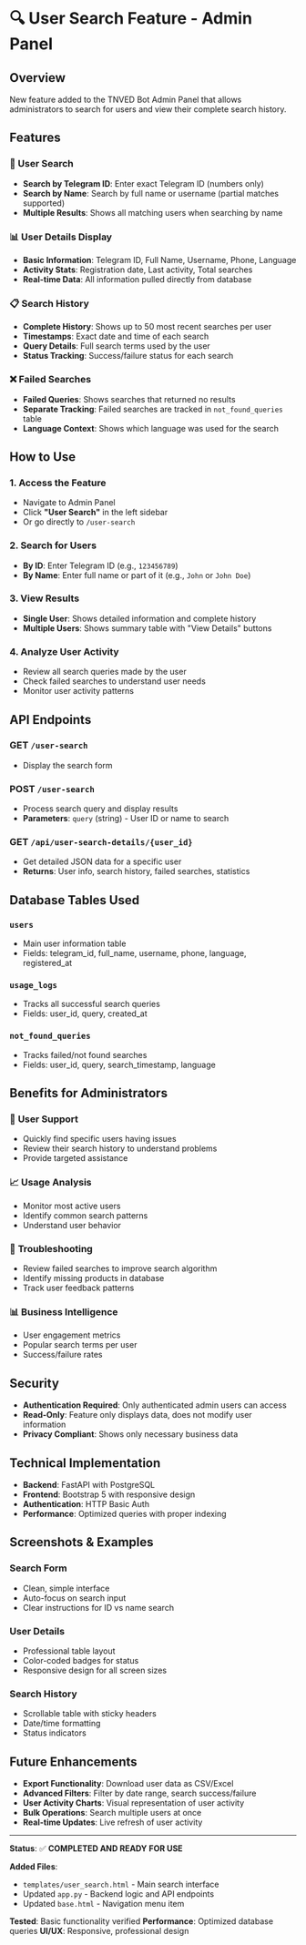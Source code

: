 # 🔍 User Search Feature - Admin Panel

## Overview
New feature added to the TNVED Bot Admin Panel that allows administrators to search for users and view their complete search history.

## Features

### 🔎 User Search
- **Search by Telegram ID**: Enter exact Telegram ID (numbers only)
- **Search by Name**: Search by full name or username (partial matches supported)
- **Multiple Results**: Shows all matching users when searching by name

### 📊 User Details Display
- **Basic Information**: Telegram ID, Full Name, Username, Phone, Language
- **Activity Stats**: Registration date, Last activity, Total searches
- **Real-time Data**: All information pulled directly from database

### 📋 Search History
- **Complete History**: Shows up to 50 most recent searches per user
- **Timestamps**: Exact date and time of each search
- **Query Details**: Full search terms used by the user
- **Status Tracking**: Success/failure status for each search

### ❌ Failed Searches
- **Failed Queries**: Shows searches that returned no results
- **Separate Tracking**: Failed searches are tracked in `not_found_queries` table
- **Language Context**: Shows which language was used for the search

## How to Use

### 1. Access the Feature
- Navigate to Admin Panel
- Click **"User Search"** in the left sidebar
- Or go directly to `/user-search`

### 2. Search for Users
- **By ID**: Enter Telegram ID (e.g., `123456789`)
- **By Name**: Enter full name or part of it (e.g., `John` or `John Doe`)

### 3. View Results
- **Single User**: Shows detailed information and complete history
- **Multiple Users**: Shows summary table with "View Details" buttons

### 4. Analyze User Activity
- Review all search queries made by the user
- Check failed searches to understand user needs
- Monitor user activity patterns

## API Endpoints

### GET `/user-search`
- Display the search form

### POST `/user-search`
- Process search query and display results
- **Parameters**: `query` (string) - User ID or name to search

### GET `/api/user-search-details/{user_id}`
- Get detailed JSON data for a specific user
- **Returns**: User info, search history, failed searches, statistics

## Database Tables Used

### `users`
- Main user information table
- Fields: telegram_id, full_name, username, phone, language, registered_at

### `usage_logs`
- Tracks all successful search queries
- Fields: user_id, query, created_at

### `not_found_queries`
- Tracks failed/not found searches
- Fields: user_id, query, search_timestamp, language

## Benefits for Administrators

### 🎯 **User Support**
- Quickly find specific users having issues
- Review their search history to understand problems
- Provide targeted assistance

### 📈 **Usage Analysis**
- Monitor most active users
- Identify common search patterns
- Understand user behavior

### 🐛 **Troubleshooting**
- Review failed searches to improve search algorithm
- Identify missing products in database
- Track user feedback patterns

### 📊 **Business Intelligence**
- User engagement metrics
- Popular search terms per user
- Success/failure rates

## Security

- **Authentication Required**: Only authenticated admin users can access
- **Read-Only**: Feature only displays data, does not modify user information
- **Privacy Compliant**: Shows only necessary business data

## Technical Implementation

- **Backend**: FastAPI with PostgreSQL
- **Frontend**: Bootstrap 5 with responsive design
- **Authentication**: HTTP Basic Auth
- **Performance**: Optimized queries with proper indexing

## Screenshots & Examples

### Search Form
- Clean, simple interface
- Auto-focus on search input
- Clear instructions for ID vs name search

### User Details
- Professional table layout
- Color-coded badges for status
- Responsive design for all screen sizes

### Search History
- Scrollable table with sticky headers
- Date/time formatting
- Status indicators

## Future Enhancements

- **Export Functionality**: Download user data as CSV/Excel
- **Advanced Filters**: Filter by date range, search success/failure
- **User Activity Charts**: Visual representation of user activity
- **Bulk Operations**: Search multiple users at once
- **Real-time Updates**: Live refresh of user activity

---

**Status**: ✅ **COMPLETED AND READY FOR USE**

**Added Files**:
- `templates/user_search.html` - Main search interface
- Updated `app.py` - Backend logic and API endpoints
- Updated `base.html` - Navigation menu item

**Tested**: Basic functionality verified
**Performance**: Optimized database queries
**UI/UX**: Responsive, professional design 